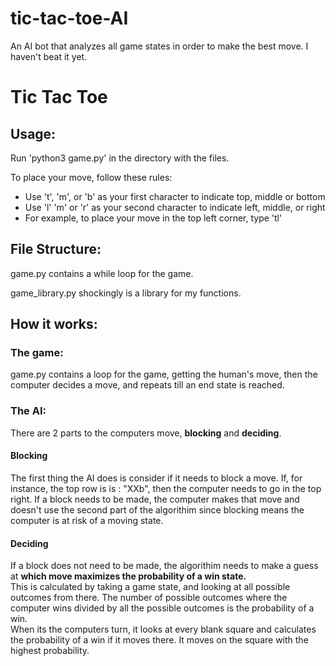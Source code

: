 # tic-tac-toe-AI
An AI bot that analyzes all game states in order to make the best move. I haven't beat it yet. 


<h1>Tic Tac Toe</h1>
    <h2>Usage: </h2>
    <p> Run 'python3 game.py' in the directory with the files. </p>
    <p> To place your move, follow these rules: </p>
    <ul>
        <li>Use 't', 'm', or 'b' as your first character to indicate top, middle or bottom</li>
        <li>Use 'l' 'm' or 'r' as your second character to indicate left, middle, or right</li>
        <li>For example, to place your move in the top left corner, type 'tl'</li>
    </ul>
    <h2>File Structure: </h2>
    <p>game.py contains a while loop for the game.</p>
    <p>game_library.py shockingly is a library for my functions.</p>
    <h2>How it works:</h2>
    <h3>The game: </h3>
    <p>game.py contains a loop for the game, getting the human's move, then the computer decides a move, and repeats till an end state is reached.</p>
    <h3>The AI: </h3>
    <p>There are 2 parts to the computers move, <b>blocking</b> and <b>deciding</b>.</p>
    <h4><b>Blocking</b></h4>
    <p>The first thing the AI does is consider if it needs to block a move. If, for instance, the top row is is : "XXb",
        then the computer needs to go in the top right. If a block needs to be made, the computer makes that move and
        doesn't use the second part of the algorithim since blocking means the computer is at risk of a moving state.</p>
    <h4><b>Deciding</b></h4>
    <p>If a block does not need to be made, the algorithim needs to make a guess at <b>which move maximizes the probability of a win state.</b><br> 
    This is calculated by taking a game state, and looking at all possible outcomes from there. The number of
    possible outcomes where the computer wins divided by all the possible outcomes is the probability of a win.<br> When its the computers turn, it looks at every blank square and calculates the probability of a win if it moves there. It moves on the square with the highest probability.
</p>
    